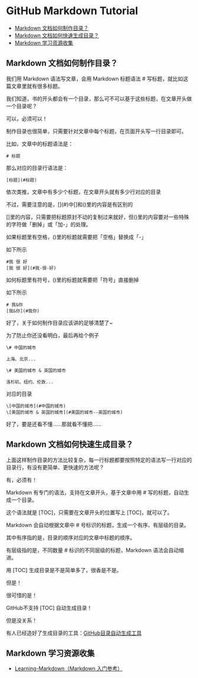 # GitHub Markdown Tutorial

- [Markdown 文档如何制作目录？](#Markdown-文档如何制作目录)
- [Markdown 文档如何快速生成目录？](#Markdown-文档如何快速生成目录)
- [Markdown 学习资源收集](#Markdown-学习资源收集)

## Markdown 文档如何制作目录？

我们用 Markdown 语法写文章，会用 Markdown 标题语法 # 写标题，就比如这篇文章里就有很多标题。

我们知道，书的开头都会有一个目录，那么可不可以基于这些标题，在文章开头做一个目录呢？

可以，必须可以！

制作目录也很简单，只需要针对文章中每个标题，在页面开头写一行目录即可。

比如，文章中的标题语法是：

`# 标题`

那么对应的目录行语法是：

`[标题](#标题)`

依次类推，文章中有多少个标题，在文章开头就有多少行对应的目录

不过，需要注意的是，\[](#)中[]和()里的内容是有区别的

[]里的内容，只需要把标题原封不动的复制过来就好，但()里的内容要对一些特殊的字符做「删掉」或「加-」的处理。

如果标题里有空格，()里的标题就需要把「空格」替换成「-」

如下所示

```
#我 很 好  
[我 很 好](#我-很-好)
```

如何标题里有符号，()里的标题就需要把「符号」直接删掉

如下所示

```
# 我&你  
[我&你](#我你)
```

好了，关于如何制作目录应该讲的足够清楚了~

为了防止你还没看明白，最后再给个例子

```
\# 中国的城市

上海、北京...

\# 美国的城市 & 英国的城市

洛杉矶、纽约、伦敦...

```

对应的目录

```
\[中国的城市](#中国的城市)
\[美国的城市 & 英国的城市](#美国的城市--英国的城市)

```

好了，要是还看不懂......那就看不懂把......

## Markdown 文档如何快速生成目录？

上面这样制作目录的方法比较复杂，每一行标题都要按照特定的语法写一行对应的目录行，有没有更简单、更快速的方法呢？

有，必须有！

Markdown 有专门的语法，支持在文章开头，基于文章中用 # 写的标题，自动生成一个目录。

这个语法就是 [TOC]，只需要在文章开头的位置写上 [TOC]，就可以了。

Markdown 会自动根据文章中 # 号标识的标题，生成一个有序、有层级的目录。

其中有序指的是，目录的顺序对应的文章中标题的顺序。

有层级指的是，不同数量 # 标识的不同层级的标题，Markdown 语法会自动缩进。

用 [TOC] 生成目录是不是简单多了，很香是不是。

但是！

很可惜的是！

GitHub不支持 [TOC] 自动生成目录！

但是没关系！

有人已经造好了生成目录的工具：[GitHub目录自动生成工具](https://ecotrust-canada.github.io/markdown-toc/)

## Markdown 学习资源收集
* [Learning-Markdown（Markdown 入门参考）](http://xianbai.me/learn-md/article/syntax/images.html)
